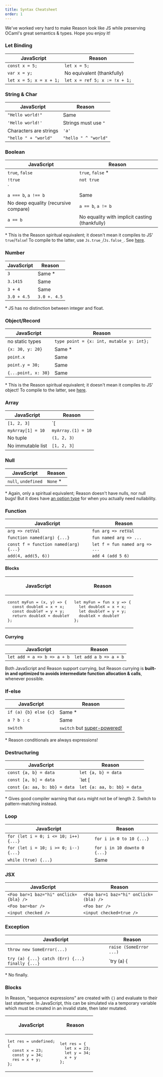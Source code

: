 ```yaml
---
title: Syntax Cheatsheet
order: 1
---
```


We've worked very hard to make Reason look like JS while preserving OCaml's great semantics & types. Hope you enjoy it!

### Let Binding

JavaScript                |   Reason
--------------------------|--------------------------------
`const x = 5;`              |  `let x = 5;`
`var x = y;`                |  No equivalent (thankfully)
`let x = 5; x = x + 1;`     |  `let x = ref 5; x := !x + 1;`

### String & Char

JavaScript                |   Reason
--------------------------|--------------------------------
`"Hello world!"`            |  Same
`'Hello world!'`            |  Strings must use `"`
Characters are strings      |  `'a'`
`"hello " + "world"`        |  `"hello " ^ "world"`

### Boolean

JavaScript                |   Reason
--------------------------|--------------------------------
`true`, `false`                      |  `true`, `false` \*
`!true`                              |  `not true`
`||`, `&&`, `<=`, `>=`, `<`, `>`     |  Same
`a === b`, `a !== b`                 |  Same
No deep equality (recursive compare) |  `a == b`, `a != b`
`a == b`                             |  No equality with implicit casting (thankfully)

\* This is the Reason spiritual equivalent; it doesn't mean it compiles to JS' `true`/`false`! To compile to the latter, use `Js.true_`/`Js.false_`. See [here](/guide/language/boolean#usage).

### Number

JavaScript                |   Reason
--------------------------|--------------------------------
`3`                         |  Same \*
`3.1415`                    |  Same
`3 + 4`                     |  Same
`3.0 + 4.5`                 |  `3.0 +. 4.5`

\* JS has no distinction between integer and float.

### Object/Record

JavaScript                |   Reason
--------------------------|--------------------------------
no static types           |  `type point = {x: int, mutable y: int};`
`{x: 30, y: 20}`          |  Same \*
`point.x`                 |  Same
`point.y = 30;`           |  Same
`{...point, x: 30}`       |  Same

\* This is the Reason spiritual equivalent; it doesn't mean it compiles to JS' object! To compile to the latter, see [here](/guide/language/object#tip--tricks).

### Array

JavaScript                |   Reason
--------------------------|--------------------------------
`[1, 2, 3]`               |  `[|1, 2, 3|]`
`myArray[1] = 10`         |  `myArray.(1) = 10`
No tuple                  |  `(1, 2, 3)`
No immutable list         |  `[1, 2, 3]`

### Null

JavaScript                |   Reason
--------------------------|--------------------------------
`null`, `undefined`       |  `None` \*

\* Again, only a spiritual equivalent; Reason doesn't have nulls, nor null bugs! But it does have [an option type](/guide/examples#using-the-option-type) for when you actually need nullability.

### Function

JavaScript                            |   Reason
--------------------------------------|--------------------------------
`arg => retVal`                       |  `fun arg => retVal`
`function named(arg) {...}`           |  `fun named arg => ...`
`const f = function named(arg) {...}` |  `let f = fun named arg => ...`
`add(4, add(5, 6))`                   |  `add 4 (add 5 6)`

#### Blocks

<table>
  <thead><tr> <th scope="col"><p >JavaScript</p></th> <th scope="col"><p>Reason</p></th></tr></thead>
  <tr>
    <td>
      <pre>
const myFun = (x, y) => {
  const doubleX = x + x;
  const doubleY = y + y;
  return doubleX + doubleY
};</pre>
    </td>
    <td>
      <pre>
let myFun = fun x y => {
  let doubleX = x + x;
  let doubleY = y + y;
  doubleX + doubleY
};</pre>
    </td>
  </tr>
</table>

#### Currying

JavaScript                |   Reason
--------------------------|--------------------------------
`let add = a => b => a + b`       |  `let add a b => a + b`

Both JavaScript and Reason support currying, but Reason currying is **built-in and optimized to avoids intermediate function allocation & calls**, whenever possible.

### If-else

JavaScript                |   Reason
--------------------------|--------------------------------
`if (a) {b} else {c}`     |  Same \*
`a ? b : c`               |  Same
`switch`                  |  `switch` but [super-powered!](/guide/language/pattern-matching)

\* Reason conditionals are always expressions!

### Destructuring

JavaScript                |   Reason
--------------------------|--------------------------------
`const {a, b} = data`             |  `let {a, b} = data`
`const [a, b] = data`             |  `let [|a, b|] = data` \*
`const {a: aa, b: bb} = data`     |  `let {a: aa, b: bb} = data`

\* Gives good compiler warning that `data` might not be of length 2. Switch to pattern-matching instead.

### Loop

JavaScript                |   Reason
--------------------------|--------------------------------
`for (let i = 0; i <= 10; i++) {...}`             |  `for i in 0 to 10 {...}`
`for (let i = 10; i >= 0; i--) {...}`             |  `for i in 10 downto 0 {...}`
`while (true) {...}`                              |  Same

### JSX

JavaScript                |   Reason
--------------------------|--------------------------------
`<Foo bar=1 baz="hi" onClick={bla} />`  |  `<Foo bar=1 baz="hi" onClick=(bla) />`
`<Foo bar=bar />`                       |  `<Foo bar />`
`<input checked />`                     |  `<input checked=true />`

### Exception

JavaScript                |   Reason
--------------------------|--------------------------------
`throw new SomeError(...)`  |  `raise (SomeError ...)`
`try (a) {...} catch (Err) {...} finally {...}`   |  `try (a) { | Err => ...}` \*

\* No finally.

### Blocks

In Reason, "sequence expressions" are created with `{}` and evaluate to their last statement. In JavaScript, this can be simulated via a temporary variable which must be created in an invalid state, then later mutated.

<table>
  <thead><tr> <th scope="col"><p >JavaScript</p></th> <th scope="col"><p>Reason</p></th></tr></thead>
  <tr>
    <td>
      <pre>
let res = undefined;
{
  const x = 23;
  const y = 34;
  res = x + y;
};</pre>
    </td>
    <td>
      <pre>
let res = {
  let x = 23;
  let y = 34;
  x + y
};</pre>
    </td>
  </tr>
</table>
